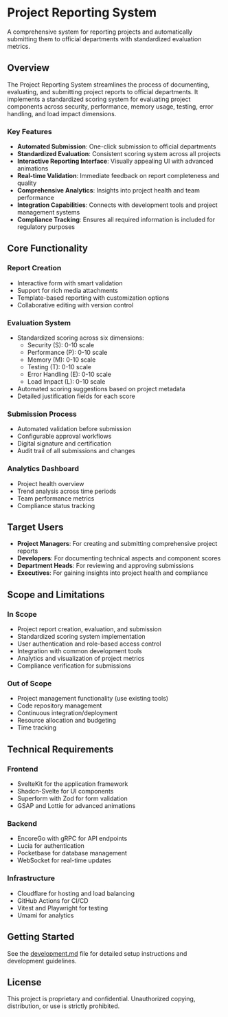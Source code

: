 # Project Reporting System

A comprehensive system for reporting projects and automatically submitting them to official departments with standardized evaluation metrics.

## Overview

The Project Reporting System streamlines the process of documenting, evaluating, and submitting project reports to official departments. It implements a standardized scoring system for evaluating project components across security, performance, memory usage, testing, error handling, and load impact dimensions.

### Key Features

- **Automated Submission**: One-click submission to official departments
- **Standardized Evaluation**: Consistent scoring system across all projects
- **Interactive Reporting Interface**: Visually appealing UI with advanced animations
- **Real-time Validation**: Immediate feedback on report completeness and quality
- **Comprehensive Analytics**: Insights into project health and team performance
- **Integration Capabilities**: Connects with development tools and project management systems
- **Compliance Tracking**: Ensures all required information is included for regulatory purposes

## Core Functionality

### Report Creation
- Interactive form with smart validation
- Support for rich media attachments
- Template-based reporting with customization options
- Collaborative editing with version control

### Evaluation System
- Standardized scoring across six dimensions:
  - Security (S): 0-10 scale
  - Performance (P): 0-10 scale
  - Memory (M): 0-10 scale
  - Testing (T): 0-10 scale
  - Error Handling (E): 0-10 scale
  - Load Impact (L): 0-10 scale
- Automated scoring suggestions based on project metadata
- Detailed justification fields for each score

### Submission Process
- Automated validation before submission
- Configurable approval workflows
- Digital signature and certification
- Audit trail of all submissions and changes

### Analytics Dashboard
- Project health overview
- Trend analysis across time periods
- Team performance metrics
- Compliance status tracking

## Target Users

- **Project Managers**: For creating and submitting comprehensive project reports
- **Developers**: For documenting technical aspects and component scores
- **Department Heads**: For reviewing and approving submissions
- **Executives**: For gaining insights into project health and compliance

## Scope and Limitations

### In Scope
- Project report creation, evaluation, and submission
- Standardized scoring system implementation
- User authentication and role-based access control
- Integration with common development tools
- Analytics and visualization of project metrics
- Compliance verification for submissions

### Out of Scope
- Project management functionality (use existing tools)
- Code repository management
- Continuous integration/deployment
- Resource allocation and budgeting
- Time tracking

## Technical Requirements

### Frontend
- SvelteKit for the application framework
- Shadcn-Svelte for UI components
- Superform with Zod for form validation
- GSAP and Lottie for advanced animations

### Backend
- EncoreGo with gRPC for API endpoints
- Lucia for authentication
- Pocketbase for database management
- WebSocket for real-time updates

### Infrastructure
- Cloudflare for hosting and load balancing
- GitHub Actions for CI/CD
- Vitest and Playwright for testing
- Umami for analytics

## Getting Started

See the [development.md](./development.md) file for detailed setup instructions and development guidelines.

## License

This project is proprietary and confidential. Unauthorized copying, distribution, or use is strictly prohibited.
